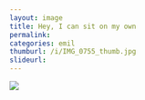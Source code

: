 ```yaml
---
layout: image
title: Hey, I can sit on my own
permalink: 
categories: emil
thumburl: /i/IMG_0755_thumb.jpg
slideurl: 
---
```


![]({{site.url}}/i/i_can_sit_on_my_own.jpg)


